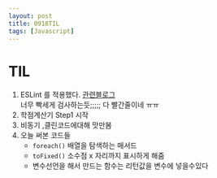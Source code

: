 ```yaml
---
layout: post
title: 0918TIL
tags: [Javascript]
---
```

# TIL

1. ESLint 를 적용했다. [관련블로그](https://backend-intro.vlpt.us/1/01.html)<br>
   너무 빡세게 검사하는듯;;;;; 다 빨간줄이네 ㅠㅠ
2. 학점계산기 Step1 시작
3. 비동기 ,클린코드에대해 맛만봄
4. 오늘 써본 코드들
    - `foreach()` 배열을 탐색하는 매서드
    - `toFixed()` 소수점 x 자리까지 표시하게 해줌
    - 변수선언을 해서 만드는 함수는 리턴값을 변수에 넣을수있다
